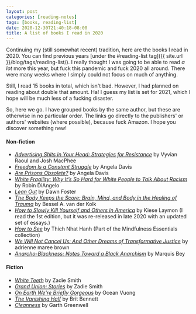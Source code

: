 ```yaml
---
layout: post
categories: [reading-notes]
tags: [books, reading-list]
date: 2020-12-30T21:40:18-08:00
title: A list of books I read in 2020
---
```


Continuing my (still somewhat recent) tradition, here are the books I read in 2020. You can find previous years [under the #reading-list tag]({{ site.url }}/blog/tags/reading-list/). I really thought I was going to be able to read *a lot* more this year, but fuck this pandemic and fuck 2020 all around. There were many weeks where I simply could not focus on much of anything.

<!--excerpt-->

Still, I read 15 books in total, which isn't bad. However, I had planned on reading about double that amount. Ha! I guess my list is set for 2021, which I hope will be much less of a fucking disaster.

So, here we go. I have grouped books by the same author, but these are otherwise in no particular order. The links go directly to the publishers' or authors' websites (where possible), because fuck Amazon. I hope you discover something new!

#### Non-fiction

- [*Advertising Shits in Your Head: Strategies for Resistance*](https://www.pmpress.org/index.php?l=product_detail&p=967) by Vyvian Raoul and Josh MacPhee
- [*Freedom Is a Constant Struggle*](https://www.haymarketbooks.org/books/780-freedom-is-a-constant-struggle) by Angela Davis
- [*Are Prisons Obsolete?*](https://www.sevenstories.com/books/2907-are-prisons-obsolete) by Angela Davis
- [*White Fragility: Why It’s So Hard for White People to Talk About Racism*](https://www.indiebound.org/book/9780807047415) by Robin DiAngelo
- [*Lean Out*](https://repeaterbooks.com/product/lean-out/) by Dawn Foster
- [*The Body Keeps the Score: Brain, Mind, and Body in the Healing of Trauma*](https://www.indiebound.org/book/9780143127741) by Bessel A. van der Kolk
- [*How to Slowly Kill Yourself and Others in America*](https://www.kieselaymon.com/how-to-slowly-kill-yourself-and-others-in-america) by Kiese Laymon (I read the 1st edition, but it was re-released in late 2020 with an updated set of essays.)
- [*How to See*](https://www.parallax.org/product/how-to-see/) by Thich Nhat Hanh (Part of the Mindfulness Essentials collection)
- [*We Will Not Cancel Us: And Other Dreams of Transformative Justice*](https://www.akpress.org/we-will-not-cancel-us.html) by adrienne maree brown
- [*Anarcho-Blackness: Notes Toward a Black Anarchism*](https://www.akpress.org/anarcho-blackness.html) by Marquis Bey

#### Fiction

- [*White Teeth*](https://www.penguinrandomhouse.com/books/169680/white-teeth-by-zadie-smith/) by Zadie Smith
- [*Grand Union: Stories*](https://www.penguinrandomhouse.com/books/568217/grand-union-by-zadie-smith/) by Zadie Smith
- [*On Earth We're Briefly Gorgeous*](https://www.penguinrandomhouse.com/books/600633/on-earth-were-briefly-gorgeous-by-ocean-vuong/9780525562023) by Ocean Vuong
- [*The Vanishing Half*](https://britbennett.com/the-vanishing-half) by Brit Bennett
- [*Cleanness*](https://us.macmillan.com/books/9780374124588) by Garth Greenwell
